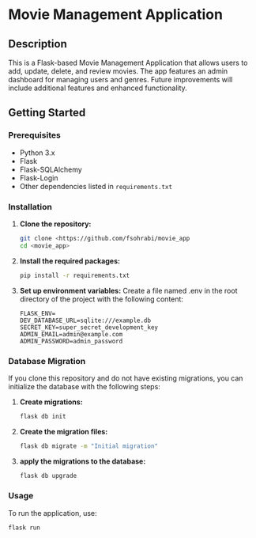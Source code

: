# Movie Management Application

## Description
This is a Flask-based Movie Management Application that allows users to add, update, delete, and review movies. The app features an admin dashboard for managing users and genres. Future improvements will include additional features and enhanced functionality.

## Getting Started

### Prerequisites
- Python 3.x
- Flask
- Flask-SQLAlchemy
- Flask-Login
- Other dependencies listed in `requirements.txt`

### Installation

1. **Clone the repository:**
   ```bash
   git clone <https://github.com/fsohrabi/movie_app
   cd <movie_app>
2. **Install the required packages:**
    ```bash
   pip install -r requirements.txt

3. **Set up environment variables:** Create a file named .env in the root directory of the project with the following content:
   ```
   FLASK_ENV=
   DEV_DATABASE_URL=sqlite:///example.db
   SECRET_KEY=super_secret_development_key
   ADMIN_EMAIL=admin@example.com
   ADMIN_PASSWORD=admin_password
### Database Migration

If you clone this repository and do not have existing migrations, you can initialize the database with the following steps:
1. **Create migrations:**
   ```bash
   flask db init

2. **Create the migration files:**
   ```bash
   flask db migrate -m "Initial migration"
   
3. **apply the migrations to the database:**
   ```bash
   flask db upgrade
   
### Usage
To run the application, use:
   ```bash
   flask run

